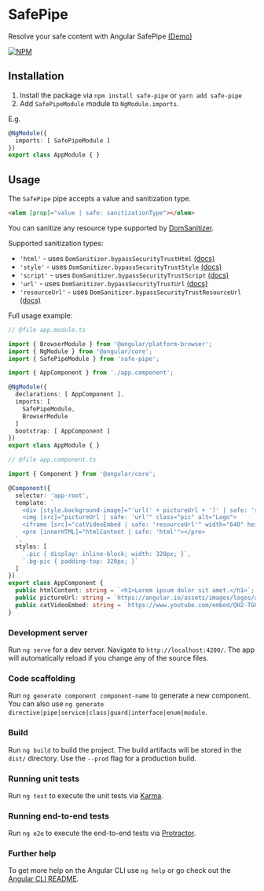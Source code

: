# SafePipe

Resolve your safe content with Angular SafePipe [(Demo)](https://stackblitz.com/edit/safe-pipe-v2?file=src/app/app.component.html)

[![NPM](https://nodei.co/npm/safe-pipe.png?downloads=true)](https://nodei.co/npm/safe-pipe/)

## Installation

1. Install the package via `npm install safe-pipe` or `yarn add safe-pipe`
2. Add `SafePipeModule` module to `NgModule.imports`.

E.g.

```ts
@NgModule({
  imports: [ SafePipeModule ]
})
export class AppModule { }
```

## Usage

The `SafePipe` pipe accepts a value and sanitization type. 

```html
<elem [prop]="value | safe: sanitizationType"></elem>
```

You can sanitize any resource type supported by [DomSanitizer](https://angular.io/api/platform-browser/DomSanitizer).

Supported sanitization types:

- `'html'` - uses `DomSanitizer.bypassSecurityTrustHtml` [(docs)](https://angular.io/api/platform-browser/DomSanitizer#bypassSecurityTrustHtml)
- `'style'` - uses `DomSanitizer.bypassSecurityTrustStyle` [(docs)](https://angular.io/api/platform-browser/DomSanitizer#bypasssecuritytruststyle)
- `'script'` - uses `DomSanitizer.bypassSecurityTrustScript` [(docs)](https://angular.io/api/platform-browser/DomSanitizer#bypasssecuritytrustscript)
- `'url'` - uses `DomSanitizer.bypassSecurityTrustUrl` [(docs)](https://angular.io/api/platform-browser/DomSanitizer#bypasssecuritytrusturl)
- `'resourceUrl'` - uses `DomSanitizer.bypassSecurityTrustResourceUrl` [(docs)](https://angular.io/api/platform-browser/DomSanitizer#bypasssecuritytrustresourceurl)

Full usage example:

```ts
// @file app.module.ts

import { BrowserModule } from '@angular/platform-browser';
import { NgModule } from '@angular/core';
import { SafePipeModule } from 'safe-pipe';

import { AppComponent } from './app.component';

@NgModule({
  declarations: [ AppComponent ],
  imports: [
    SafePipeModule,
    BrowserModule
  ]
  bootstrap: [ AppComponent ]
})
export class AppModule { }

// @file app.component.ts

import { Component } from '@angular/core';

@Component({
  selector: 'app-root',
  template: `
    <div [style.background-image]="'url(' + pictureUrl + ')' | safe: 'style'" class="pic bg-pic"></div>
    <img [src]="pictureUrl | safe: 'url'" class="pic" alt="Logo">
    <iframe [src]="catVideoEmbed | safe: 'resourceUrl'" width="640" height="390"></iframe>
    <pre [innerHTML]="htmlContent | safe: 'html'"></pre>
  `,
  styles: [
    `.pic { display: inline-block; width: 320px; }`,
    `.bg-pic { padding-top: 320px; }`
  ]
})
export class AppComponent {
  public htmlContent: string = `<h1>Lorem ipsum dolor sit amet.</h1>`;
  public pictureUrl: string = `https://angular.io/assets/images/logos/angular/angular.svg`;
  public catVideoEmbed: string = `https://www.youtube.com/embed/QH2-TGUlwu4"`;
}
```

### Development server

Run `ng serve` for a dev server. Navigate to `http://localhost:4200/`. The app will automatically reload if you change any of the source files.

### Code scaffolding

Run `ng generate component component-name` to generate a new component. You can also use `ng generate directive|pipe|service|class|guard|interface|enum|module`.

### Build

Run `ng build` to build the project. The build artifacts will be stored in the `dist/` directory. Use the `--prod` flag for a production build.

### Running unit tests

Run `ng test` to execute the unit tests via [Karma](https://karma-runner.github.io).

### Running end-to-end tests

Run `ng e2e` to execute the end-to-end tests via [Protractor](http://www.protractortest.org/).

### Further help

To get more help on the Angular CLI use `ng help` or go check out the [Angular CLI README](https://github.com/angular/angular-cli/blob/master/README.md).
